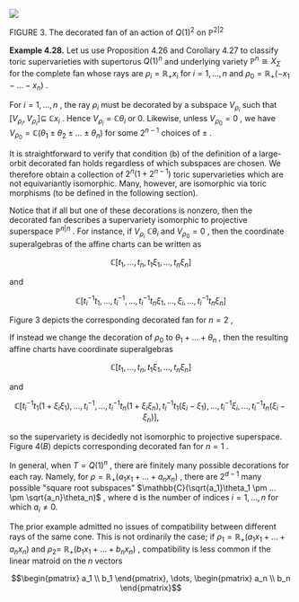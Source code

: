 ![](_page_0_Figure_1.jpeg)

FIGURE 3. The decorated fan of an action of  $Q(1)^2$  on  $\mathbb{P}^{2|2}$ 

**Example 4.28.** Let us use Proposition  $4.26$  and Corollary  $4.27$  to classify toric supervarieties with supertorus  $Q(1)^n$  and underlying variety  $\mathbb{P}^n \cong X_{\Sigma}$  for the complete fan whose rays are  $\rho_i = \mathbb{R}_+ x_i$  for  $i = 1, ..., n$  and  $\rho_0 = \mathbb{R}_+ (-x_1 - ... - x_n)$ .

For  $i = 1, ..., n$ , the ray  $\rho_i$  must be decorated by a subspace  $V_{\rho_i}$  such that  $[V_{\rho_i}, V_{\rho_i}] \subseteq$  $\mathbb{C}x_i$ . Hence  $V_{\rho_i} = \mathbb{C}\theta_i$  or 0. Likewise, unless  $V_{\rho_0} = 0$ , we have  $V_{\rho_0} = \mathbb{C}(\theta_1 \pm \theta_2 \pm \dots \pm \theta_n)$ for some  $2^{n-1}$  choices of  $\pm$ .

It is straightforward to verify that condition (b) of the definition of a large-orbit decorated fan holds regardless of which subspaces are chosen. We therefore obtain a collection of  $2^{n}(1+2^{n-1})$  toric supervarieties which are not equivariantly isomorphic. Many, however, are isomorphic via toric morphisms (to be defined in the following section).

Notice that if all but one of these decorations is nonzero, then the decorated fan describes a supervariety isomorphic to projective superspace  $\mathbb{P}^{n|n}$ . For instance, if  $V_{\rho_i}$  $\mathbb{C}\theta_i$  and  $V_{\rho_0}=0$ , then the coordinate superalgebras of the affine charts can be written as

$$\mathbb{C}[t_1, ..., t_n, t_1\xi_1, ..., t_n\xi_n]$$

and

$$\mathbb{C}[t_i^{-1}t_1, ..., t_i^{-1}, ..., t_i^{-1}t_n\xi_1, ..., \xi_i, ..., t_i^{-1}t_n\xi_n]$$

Figure 3 depicts the corresponding decorated fan for  $n = 2$ ,

If instead we change the decoration of  $\rho_0$  to  $\theta_1 + \dots + \theta_n$ , then the resulting affine charts have coordinate superalgebras

$$\mathbb{C}[t_1,...,t_n,t_1\xi_1,...,t_n\xi_n]$$

and

$$\mathbb{C}[t_i^{-1}t_1(1+\xi_i\xi_1),...,t_i^{-1},...,t_i^{-1}t_n(1+\xi_i\xi_n),t_i^{-1}t_1(\xi_i-\xi_1),...,t_i^{-1}\xi_i,...,t_i^{-1}t_n(\xi_i-\xi_n)],$$

so the supervariety is decidedly not isomorphic to projective superspace. Figure  $4(B)$ depicts corresponding decorated fan for  $n=1$ .

In general, when  $T = Q(1)^n$ , there are finitely many possible decorations for each ray. Namely, for  $\rho = \mathbb{R}_+(a_1x_1 + \ldots + a_nx_n)$ , there are  $2^{d-1}$  many possible "square root subspaces"  $\mathbb{C}(\sqrt{a_1}\theta_1 \pm ... \pm \sqrt{a_n}\theta_n)$ , where d is the number of indices  $i = 1, ..., n$  for which  $a_i \neq 0.$ 

The prior example admitted no issues of compatibility between different rays of the same cone. This is not ordinarily the case; if  $\rho_1 = \mathbb{R}_+(a_1x_1 + \ldots + a_nx_n)$  and  $\rho_2 =$  $\mathbb{R}_+(b_1x_1+\ldots+b_nx_n)$ , compatibility is less common if the linear matroid on the *n* vectors

$$\begin{pmatrix} a_1 \\ b_1 \end{pmatrix}, \dots, \begin{pmatrix} a_n \\ b_n \end{pmatrix}$$